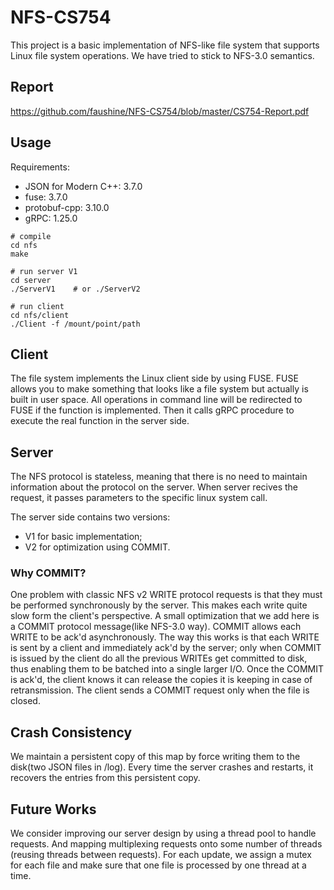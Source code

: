 # NFS-CS754
This project is a basic implementation of NFS-like file system that supports Linux file system operations. We have tried to stick to NFS-3.0 semantics. 

## Report

https://github.com/faushine/NFS-CS754/blob/master/CS754-Report.pdf


## Usage

Requirements:
- JSON for Modern C++: 3.7.0
- fuse: 3.7.0
- protobuf-cpp: 3.10.0
- gRPC: 1.25.0

```
# compile 
cd nfs
make
```
```
# run server V1
cd server
./ServerV1    # or ./ServerV2
```
```
# run client
cd nfs/client
./Client -f /mount/point/path
```

## Client

The file system implements the Linux client side by using FUSE. FUSE allows you to make something that looks like a file system but actually is built in user space. All operations in command line will be redirected to FUSE if the function is implemented. Then it calls gRPC procedure to execute the real function in the server side.

## Server

The NFS protocol is stateless, meaning that there is no need to maintain information about the protocol on the server. When server recives the request, it passes parameters to the specific linux system call.  

The server side contains two versions: 
- V1 for basic implementation;
- V2 for optimization using COMMIT.

### Why COMMIT?

One problem with classic NFS v2 WRITE protocol requests is that they must be performed synchronously by the server. This makes each write quite slow form the client's perspective. A small optimization that we add here is a COMMIT protocol message(like NFS-3.0 way). COMMIT allows each WRITE to be ack'd asynchronously. The way this works is that each WRITE is sent by a client and immediately ack'd by the server; only when COMMIT is issued by the client do all the previous WRITEs get committed to disk, thus enabling them to be batched into a single larger I/O. Once the COMMIT is ack'd, the client knows it can release the copies it is keeping in case of retransmission. The client sends a COMMIT request only when the file is closed.

## Crash Consistency
We maintain a persistent copy of this map by force writing them to the disk(two JSON files in /log). Every time the server crashes and restarts, it recovers the entries from this persistent copy. 

## Future Works
We consider improving our server design by using a thread pool to handle requests. And mapping multiplexing requests onto some number of threads (reusing threads between requests). For each update, we assign a mutex for each file and make sure that one file is processed by one thread at a time.


